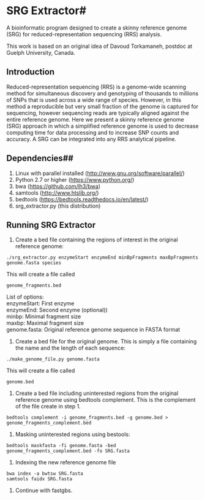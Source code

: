 # SRG Extractor#

A bioinformatic program designed to create a skinny reference genome (SRG) for reduced-representation sequencing (RRS) analysis.

This work is based on an original idea of Davoud Torkamaneh, postdoc at Guelph University, Canada.


## Introduction ##

Reduced-representation sequencing (RRS) is a genome-wide scanning method for simultaneous
discovery and genotyping of thousands to millions of SNPs that is used across a wide range
of species. However, in this method a reproducible but very small fraction of the genome is
captured for sequencing, however sequencing reads are typically aligned against the entire 
reference genome. Here we present a skinny reference genome (SRG) approach in which a 
simplified reference genome is used to decrease computing time for data processing and
to increase SNP counts and accuracy. A SRG can be integrated into any RRS analytical pipeline.  

## Dependencies##

1. Linux with parallel installed (http://www.gnu.org/software/parallel/)  
2. Python 2.7 or higher (https://www.python.org/)  
3. bwa (https://github.com/lh3/bwa)  
4. samtools (http://www.htslib.org/)  
5. bedtools (https://bedtools.readthedocs.io/en/latest/)  
6. srg_extractor.py (this distribution)  

## Running SRG Extractor ##

1. Create a bed file containing the regions of interest in the original reference genome:   

```./srg_extractor.py enzymeStart enzymeEnd minBpFragments maxBpFragments genome.fasta species```  

This will create a file called  

```genome_fragments.bed ```  

List of options:  
enzymeStart: First enzyme     
enzymeEnd: Second enzyme (optional))  
minbp: Minimal fragment size  
maxbp: Maximal fragment size  
genome.fasta: Original reference genome sequence in FASTA format  

1. Create a bed file for the original genome. This is simply a file containing the name and the length of each sequence: 

```./make_genome_file.py genome.fasta``` 

This will create a file called 

```genome.bed```  

1. Create a bed file including uninterested regions from the original reference genome using bedtools complement. This is the complement of the file create in step 1.  

```bedtools complement -i genome_fragments.bed -g genome.bed > genome_fragments_complement.bed```  

1. Masking uninterested regions using bestools:  

```bedtools maskfasta -fi genome.fasta -bed genome_fragments_complement.bed -fo SRG.fasta```  

1.  Indexing the new reference genome file  

```bwa index -a bwtsw SRG.fasta```  
```samtools faidx SRG.fasta```  

1. Continue with fastgbs.  
